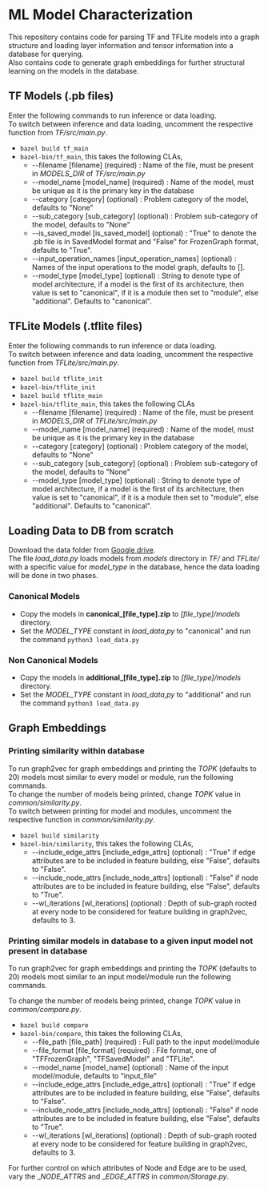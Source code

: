 # ML Model Characterization
This repository contains code for parsing TF and TFLite models into a graph structure and loading layer information and tensor information into a database for querying.<br>
Also contains code to generate graph embeddings for further structural learning on the models in the database.

## TF Models (.pb files)

Enter the following commands to run inference or data loading. <br>
To switch between inference and data loading, uncomment the respective function from _TF/src/main.py_.

- `bazel build tf_main`  
- `bazel-bin/tf_main`, this takes the following CLAs,
	- \-\-filename [filename] (required) : Name of the file, must be present in _MODELS_DIR_ of _TF/src/main.py_
	- \-\-model_name [model_name] (required) : Name of the model, must be unique as it is the primary key in the database
	- \-\-category [category] (optional) : Problem category of the model, defaults to "None"
	- \-\-sub_category [sub_category] (optional) : Problem sub-category of the model, defaults to "None"
	- \-\-is_saved_model [is_saved_model] (optional) : "True" to denote the .pb file is in SavedModel format and "False" for FrozenGraph format, defaults to "True".  
	- \-\-input_operation_names [input_operation_names] (optional) : Names of the input operations to the model graph, defaults to [].
	- \-\-model_type [model_type] (optional) : String to denote type of model architecture, if a model is the first of its architecture, then value is set to "canonical", if it is a module then set to "module", else "additional". Defaults to "canonical".


## TFLite Models (.tflite files)
Enter the following commands to run inference or data loading.<br>
To switch between inference and data loading, uncomment the respective function from _TFLite/src/main.py_.

- `bazel build tflite_init` 
- `bazel-bin/tflite_init` 
- `bazel build tflite_main` 
- `bazel-bin/tflite_main`, this takes the following CLAs
	- \-\-filename [filename] (required) : Name of the file, must be present in _MODELS_DIR_ of _TFLite/src/main.py_
	- \-\-model_name [model_name] (required) : Name of the model, must be unique as it is the primary key in the database
	- \-\-category [category] (optional) : Problem category of the model, defaults to "None"
	- \-\-sub_category [sub_category] (optional) : Problem sub-category of the model, defaults to "None"
	- \-\-model_type [model_type] (optional) : String to denote type of model architecture, if a model is the first of its architecture, then value is set to "canonical", if it is a module then set to "module", else "additional". Defaults to "canonical".

## Loading Data to DB from scratch
Download the data folder from [Google drive](https://drive.google.com/drive/folders/1i6aUbCB0XTEsYXlyxMGpXEv6ydmukzQF?usp=sharing).<br>
The file _load_data.py_ loads models from _models_ directory in _TF/_ and _TFLite/_ with a specific value for *model_type* in the database, hence the data loading will be done in two phases.
### Canonical Models
- Copy the models in **canonical_[file_type].zip** to _[file_type]/models_ directory.
- Set the *MODEL_TYPE* constant in _load_data,py_ to "canonical" and run the command `python3 load_data.py`
### Non Canonical Models
- Copy the models in **additional_[file_type].zip** to _[file_type]/models_ directory.
- Set the *MODEL_TYPE* constant in _load_data,py_ to "additional" and run the command `python3 load_data.py`

## Graph Embeddings

### Printing similarity within database
To run graph2vec for graph embeddings and printing the _TOPK_ (defaults to 20) models most similar to every model or module, run the following commands. <br>
To change the number of models being printed, change _TOPK_ value in _common/similarity.py_. <br>
To switch between printing for model and modules, uncomment the respective function in _common/similarity.py_. <br>

- `bazel build similarity`
- `bazel-bin/similarity`, this takes the following CLAs,
	- \-\-include_edge_attrs [include_edge_attrs] (optional) : "True" if edge attributes are to be included in feature building, else "False", defaults to "False".
	- \-\-include_node_attrs [include_node_attrs] (optional) : "False" if node attributes are to be included in feature building, else "False", defaults to "True".
	- \-\-wl_iterations [wl_iterations] (optional) : Depth of sub-graph rooted at every node to be considered for feature building in graph2vec, defaults to 3.

### Printing similar models in database to a given input model not present in database
To run graph2vec for graph embeddings and printing the _TOPK_ (defaults to 20) models most similar to an input model/module run the following commands. <br> 

To change the number of models being printed, change _TOPK_ value in _common/compare.py_. <br>

- `bazel build compare`
- `bazel-bin/compare`, this takes the following CLAs,
	- \-\-file_path [file_path] (required) : Full path to the input model/module
	- \-\-file_format [file_format] (required) : File format, one of "TFFrozenGraph", "TFSavedModel" and "TFLite".
	- \-\-model_name [model_name] (optional) : Name of the input model/module, defaults to "input_file"
	- \-\-include_edge_attrs [include_edge_attrs] (optional) : "True" if edge attributes are to be included in feature building, else "False", defaults to "False".
	- \-\-include_node_attrs [include_node_attrs] (optional) : "False" if node attributes are to be included in feature building, else "False", defaults to "True".
	- \-\-wl_iterations [wl_iterations] (optional) : Depth of sub-graph rooted at every node to be considered for feature building in graph2vec, defaults to 3.


For further control on which attributes of Node and Edge are to be used, vary the __NODE_ATTRS_ and __EDGE_ATTRS_ in _common/Storage.py_.
